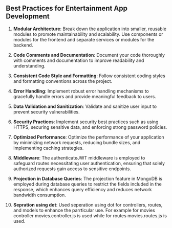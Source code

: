## Best Practices for Entertainment App Development

1. **Modular Architecture**: Break down the application into smaller, reusable modules to promote maintainability and scalability. Use components or modules for the frontend and separate services or modules for the backend.

2. **Code Comments and Documentation**: Document your code thoroughly with comments and documentation to improve readability and understanding.

3. **Consistent Code Style and Formatting**: Follow consistent coding styles and formatting conventions across the project.

4. **Error Handling**: Implement robust error handling mechanisms to gracefully handle errors and provide meaningful feedback to users.

5. **Data Validation and Sanitization**: Validate and sanitize user input to prevent security vulnerabilities.

6. **Security Practices**: Implement security best practices such as using HTTPS, securing sensitive data, and enforcing strong password policies.

7. **Optimized Performance**: Optimize the performance of your application by minimizing network requests, reducing bundle sizes, and implementing caching strategies.

8. **Middleware**: The authenticateJWT middleware is employed to safeguard routes necessitating user authentication, ensuring that solely authorized requests gain access to sensitive endpoints.

9. **Projection in Database Queries**: The projection feature in MongoDB is employed during database queries to restrict the fields included in the response, which enhances query efficiency and reduces network bandwidth consumption.

10. **Sepration using dot**: Used seperation using dot for controllers, routes, and models to enhance the parrticular use. For example for movies controller movies.controller.js is used while for routes movies.routes.js is used.